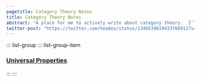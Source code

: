 ```yaml
---
pagetitle: Category Theory Notes
title: Category Theory Notes
abstract: "A place for me to actively write about category theory.  I'll be writing these here on my blog rather than thinking about finished products.  This makes sharing my notes eaiser, and is more fun. You are already able to follow along if you are intereted, because I'll post updates to my RSS feed."
twitter-post: "https://twitter.com/heades/status/1346539619433766912?s=20"
---
```


::: list-group
::: list-group-item
### [Universal Properties](/draft/Universal_Properties.html)
:::
:::
